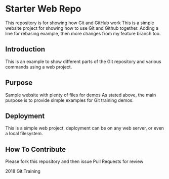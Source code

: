 # Starter Web Repo

This repository is for showing how Git and GitHub work
This is a simple website project for showing how to use Git and Github together.
Adding a line for rebasing example, then more changes from my feature branch too.

## Introduction
This is an example to show different parts of the Git repository and various commands using a web project.

## Purpose

Sample website with plenty of files for demos
As stated above, the main purpose is to provide simple examples for Git training demos.

## Deployment 
This is a simple web project, deployment can be on any web server, or even a local filesystem.

## How To Contribute

Please fork this repository and then issue Pull Requests for review

2018 Git.Training